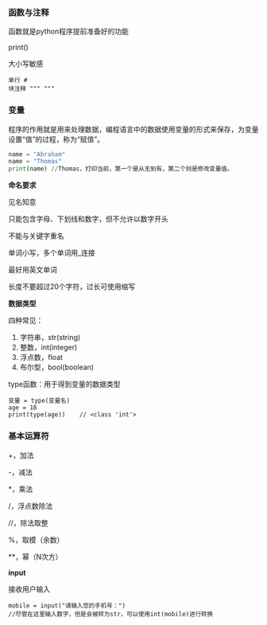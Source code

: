 ### 函数与注释

函数就是python程序提前准备好的功能

print()

大小写敏感

```
单行 #
块注释 """ """
```



### 变量

程序的作用就是用来处理数据，编程语言中的数据使用变量的形式来保存，为变量设置“值”的过程，称为“赋值”。

```python
name = "Abraham"
name = "Thomas"
print(name)	//Thomas，打印当前，第一个是从无到有，第二个则是修改变量值。
```

**命名要求**

见名知意

只能包含字母、下划线和数字，但不允许以数字开头

不能与关键字重名

单词小写，多个单词用_连接

最好用英文单词

长度不要超过20个字符，过长可使用缩写

**数据类型**

四种常见：

1. 字符串，str(string)
2. 整数，int(integer)
3. 浮点数，float
4. 布尔型，bool(boolean)

type函数：用于得到变量的数据类型

```
变量 = type(变量名)
age = 18
print(type(age))	// <class 'int'>
```



### 基本运算符

+，加法

-，减法

*，乘法

/，浮点数除法

//，除法取整

%，取模（余数）

**，幂（N次方）

**input**

接收用户输入

```
mobile = input("请输入您的手机号：") 
//尽管在这里输入数字，但是会被转为str，可以使用int(mobile)进行转换
```


